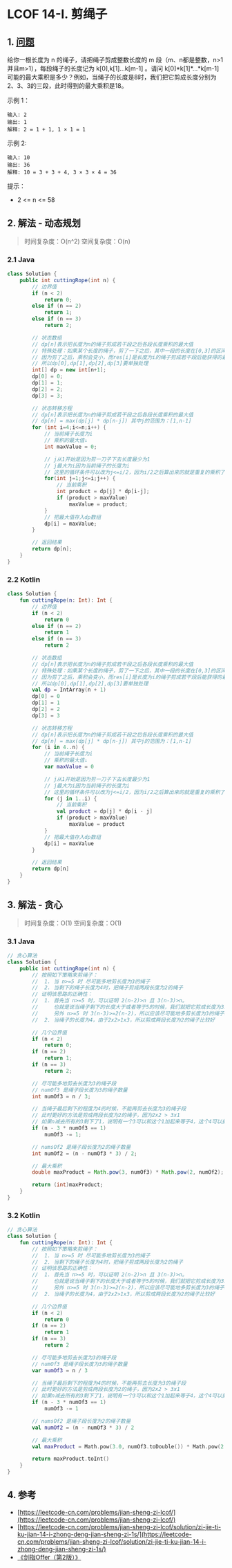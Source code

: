 # LCOF 14-I. 剪绳子

## 1. [问题](https://leetcode-cn.com/problems/jian-sheng-zi-lcof/)

给你一根长度为 n 的绳子，请把绳子剪成整数长度的 m 段（m、n都是整数，n&gt;1并且m&gt;1），每段绳子的长度记为 k\[0\],k\[1\]...k\[m-1\] 。请问 k\[0\]\*k\[1\]\*...\*k\[m-1\] 可能的最大乘积是多少？例如，当绳子的长度是8时，我们把它剪成长度分别为2、3、3的三段，此时得到的最大乘积是18。

示例 1：

```text
输入: 2
输出: 1
解释: 2 = 1 + 1, 1 × 1 = 1
```

示例 2:

```text
输入: 10
输出: 36
解释: 10 = 3 + 3 + 4, 3 × 3 × 4 = 36
```

提示：

* 2 &lt;= n &lt;= 58

## 2. 解法 - 动态规划

> 时间复杂度：O\(n^2\) 空间复杂度：O\(n\)

### 2.1 Java

```java
class Solution {
    public int cuttingRope(int n) {
        // 边界值
        if (n < 2)
            return 0;
        else if (n == 2)
            return 1;
        else if (n == 3)
            return 2;

        // 状态数组
        // dp[n]表示把长度为n的绳子剪成若干段之后各段长度乘积的最大值
        // 特殊处理：如果某个长度的绳子，剪了一下之后，其中一段的长度在[0,3]的区间内，就不要再剪这一段了
        // 因为剪了之后，乘积会变小，而res[i]是长度为i的绳子剪成若干段后能获得的最大乘积
        // 所以dp[0],dp[1],dp[2],dp[3]要单独处理
        int[] dp = new int[n+1];
        dp[0] = 0;
        dp[1] = 1;
        dp[2] = 2;
        dp[3] = 3;

        // 状态转移方程
        // dp[n]表示把长度为n的绳子剪成若干段之后各段长度乘积的最大值
        // dp[n] = max(dp[j] * dp[n-j]) 其中j的范围为：[1,n-1]
        for (int i=4;i<=n;i++) {
            // 当前绳子长度为i
            // 乘积的最大值↓
            int maxValue = 0;

            // j从1开始是因为剪一刀子下去长度最少为1
            // j最大为i因为当前绳子的长度为i
            // 这里的循环条件可以改为j<=i/2，因为i/2之后算出来的就是重复的乘积了，当n特别特别大的时候，只算到i/2可以节省时间
            for(int j=1;j<=i;j++) {
                // 当前乘积
                int product = dp[j] * dp[i-j];
                if (product > maxValue)
                    maxValue = product;                
            }
            // 把最大值存入dp数组
            dp[i] = maxValue;
        }

        // 返回结果
        return dp[n];
    }
}
```

### 2.2 Kotlin

```kotlin
class Solution {
    fun cuttingRope(n: Int): Int {
        // 边界值
        if (n < 2)
            return 0
        else if (n == 2)
            return 1
        else if (n == 3)
            return 2

        // 状态数组
        // dp[n]表示把长度为n的绳子剪成若干段之后各段长度乘积的最大值
        // 特殊处理：如果某个长度的绳子，剪了一下之后，其中一段的长度在[0,3]的区间内，就不要再剪这一段了
        // 因为剪了之后，乘积会变小，而res[i]是长度为i的绳子剪成若干段后能获得的最大乘积
        // 所以dp[0],dp[1],dp[2],dp[3]要单独处理
        val dp = IntArray(n + 1)
        dp[0] = 0
        dp[1] = 1
        dp[2] = 2
        dp[3] = 3

        // 状态转移方程
        // dp[n]表示把长度为n的绳子剪成若干段之后各段长度乘积的最大值
        // dp[n] = max(dp[j] * dp[n-j]) 其中j的范围为：[1,n-1]
        for (i in 4..n) {
            // 当前绳子长度为i
            // 乘积的最大值↓
            var maxValue = 0

            // j从1开始是因为剪一刀子下去长度最少为1
            // j最大为i因为当前绳子的长度为i
            // 这里的循环条件可以改为j<=i/2，因为i/2之后算出来的就是重复的乘积了，当n特别特别大的时候，只算到i/2可以节省时间
            for (j in 1..i) {
                // 当前乘积
                val product = dp[j] * dp[i - j]
                if (product > maxValue)
                    maxValue = product
            }
            // 把最大值存入dp数组
            dp[i] = maxValue
        }

        // 返回结果
        return dp[n]
    }
}
```

## 3. 解法 - 贪心

> 时间复杂度：O\(1\) 空间复杂度：O\(1\)

### 3.1 Java

```java
// 贪心算法
class Solution {
    public int cuttingRope(int n) {
        // 按照如下策略来剪绳子：
        //  1. 当 n>=5 时 尽可能多地剪长度为3的绳子
        //  2. 当剩下的绳子长度为4时，把绳子剪成两段长度为2的绳子
        // 证明该思路的正确性：
        //  1. 首先当 n>=5 时，可以证明 2(n-2)>n 且 3(n-3)>n。
        //     也就是说当绳子剩下的长度大于或者等于5的时候，我们就把它剪成长度为3或者2的绳子段
        //     另外 n>=5 时 3(n-3)>=2(n-2)，所以应该尽可能地多剪长度为3的绳子段
        //  2. 当绳子的长度为4，由于2x2>1x3，所以剪成两段长度为2的绳子比较好

        // 几个边界值
        if (n < 2)
            return 0;
        if (n == 2)
            return 1;
        if (n == 3)
            return 2;

        // 尽可能多地剪去长度为3的绳子段
        // numOf3 是绳子段长度为3的绳子数量
        int numOf3 = n / 3;

        // 当绳子最后剩下的程度为4的时候，不能再剪去长度为3的绳子段
        // 此时更好的方法是剪成两段长度为2的绳子，因为2x2 > 3x1
        // 如果n减去所有的3剩下了1，说明有一个3可以和这个1加起来等于4，这个4可以拆成2和2，于是3的数量就减一。
        if (n - 3 * numOf3 == 1)
            numOf3 -= 1;   

        // numsOf2 是绳子段长度为2的绳子数量
        int numOf2 = (n - numOf3 * 3) / 2;

        // 最大乘积
        double maxProduct = Math.pow(3, numOf3) * Math.pow(2, numOf2);

        return (int)maxProduct;
    }
}
```

### 3.2 Kotlin

```kotlin
// 贪心算法
class Solution {
    fun cuttingRope(n: Int): Int {
        // 按照如下策略来剪绳子：
        //  1. 当 n>=5 时 尽可能多地剪长度为3的绳子
        //  2. 当剩下的绳子长度为4时，把绳子剪成两段长度为2的绳子
        // 证明该思路的正确性：
        //  1. 首先当 n>=5 时，可以证明 2(n-2)>n 且 3(n-3)>n。
        //     也就是说当绳子剩下的长度大于或者等于5的时候，我们就把它剪成长度为3或者2的绳子段
        //     另外 n>=5 时 3(n-3)>=2(n-2)，所以应该尽可能地多剪长度为3的绳子段
        //  2. 当绳子的长度为4，由于2x2>1x3，所以剪成两段长度为2的绳子比较好

        // 几个边界值
        if (n < 2)
            return 0
        if (n == 2)
            return 1
        if (n == 3)
            return 2

        // 尽可能多地剪去长度为3的绳子段
        // numOf3 是绳子段长度为3的绳子数量
        var numOf3 = n / 3

        // 当绳子最后剩下的程度为4的时候，不能再剪去长度为3的绳子段
        // 此时更好的方法是剪成两段长度为2的绳子，因为2x2 > 3x1
        // 如果n减去所有的3剩下了1，说明有一个3可以和这个1加起来等于4，这个4可以拆成2和2，于是3的数量就减一。
        if (n - 3 * numOf3 == 1)
            numOf3 -= 1

        // numsOf2 是绳子段长度为2的绳子数量
        val numOf2 = (n - numOf3 * 3) / 2

        // 最大乘积
        val maxProduct = Math.pow(3.0, numOf3.toDouble()) * Math.pow(2.0, numOf2.toDouble())

        return maxProduct.toInt()
    }
}
```

## 4. 参考

* [https://leetcode-cn.com/problems/jian-sheng-zi-lcof/](https://leetcode-cn.com/problems/jian-sheng-zi-lcof/)
* [https://leetcode-cn.com/problems/jian-sheng-zi-lcof/solution/zi-jie-ti-ku-jian-14-i-zhong-deng-jian-sheng-zi-1s/](https://leetcode-cn.com/problems/jian-sheng-zi-lcof/solution/zi-jie-ti-ku-jian-14-i-zhong-deng-jian-sheng-zi-1s/)
* [《剑指Offer（第2版）》](https://book.douban.com/subject/27008702/)

